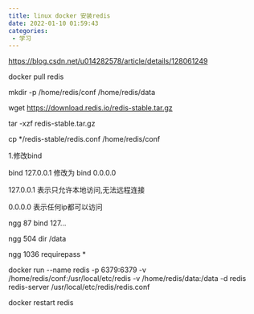 ```yaml
---
title: linux docker 安装redis
date: 2022-01-10 01:59:43
categories: 
 - 学习
---
```


https://blog.csdn.net/u014282578/article/details/128061249

docker pull redis



mkdir -p /home/redis/conf /home/redis/data

wget https://download.redis.io/redis-stable.tar.gz

tar -xzf redis-stable.tar.gz

cp */redis-stable/redis.conf /home/redis/conf

1.修改bind

bind 127.0.0.1 修改为 bind 0.0.0.0

127.0.0.1        表示只允许本地访问,无法远程连接

0.0.0.0     表示任何ip都可以访问

ngg 87 bind 127...

ngg 504 dir /data

ngg 1036 requirepass *

docker run --name redis -p 6379:6379 -v /home/redis/conf:/usr/local/etc/redis -v /home/redis/data:/data -d redis redis-server /usr/local/etc/redis/redis.conf

docker restart redis
